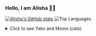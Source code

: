 ### Hello, I am Alisha 👋🙂

[![Alisha's GitHub stats](https://github-readme-stats.vercel.app/api?username=AlishaAng)](https://github.com/anuraghazra/github-readme-stats) 
![Top Languages](https://github-readme-stats.vercel.app/api/top-langs/?username=AlishaAng&layout=compact)


<details>
  <summary>Click to see Yako and Momo (cats) </summary>
  <img src="https://github.com/AlishaAng/AlishaAng/blob/master/images/cats.jpg?raw=true" alt="cute cats" width="300">
</details>
